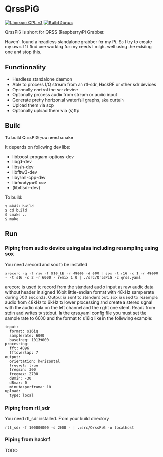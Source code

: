 # QrssPiG

[![License: GPL v3](https://img.shields.io/badge/License-GPL%20v3-blue.svg)](http://www.gnu.org/licenses/gpl-3.0)
[![Build Status](https://travis-ci.org/MartinHerren/QrssPiG.svg?branch=dev)](https://travis-ci.org/MartinHerren/QrssPiG)

QrssPiG is short for QRSS (Raspberry)Pi Grabber.

Haven't found a headless standalone grabber for my Pi. So I try to create my own.
If i find one working for my needs I might well using the existing one and stop this.

## Functionality
 - Headless standalone daemon
 - Able to process I/Q stream from an rtl-sdr, HackRF or other sdr devices
 - Optionally control the sdr device
 - Optionally process audio from stream or audio input
 - Generate pretty horizontal waterfall graphs, aka curtain
 - Upload them via scp
 - Optionally upload them wia (s)ftp

## Build
To build QrssPiG you need cmake

It depends on following dev libs:
 - libboost-program-options-dev
 - libgd-dev
 - libssh-dev
 - libfftw3-dev
 - libyaml-cpp-dev
 - libfreetype6-dev
 - (librtlsdr-dev)

To build:
```
$ mkdir build
$ cd build
$ cmake ..
$ make
```

## Run
### Piping from audio device using alsa including resampling using sox
You need arecord and sox to be installed
```
arecord -q -t raw -f S16_LE -r 48000 -d 600 | sox -t s16 -c 1 -r 48000 - -t s16 -c 2 -r 6000 - remix 1 0 | ./src/QrssPiG -c qrss.yaml
```
arecord is used to record from the standard audio input as raw audio data without header in signed 16 bit little-endian format with 48kHz samplerate during 600 seconds. Output is sent to standard out.
sox is used to resample audio from 48kHz to 6kHz to lower processing and create a stereo signal with the audio data on the left channel and the right one silent. Reads from stdin and writes to stdout.
In the qrss.yaml config file you must set the sample rate to 6000 and the format to s16iq like in the following example:
```
input:
  format: s16iq
  samplerate: 6000
  basefreq: 10139000
processing:
  fft: 4096
  fftoverlap: 7
output:
  orientation: horizontal
  freqrel: true
  freqmin: 300
  freqmax: 2700
  dBmin: -30
  dBmax: 0
  minutesperframe: 10
upload:
  type: local
```

### Piping from rtl_sdr
You need rtl_sdr installed. From your build directory
```
rtl_sdr -f 100000000 -s 2000 - | ./src/QrssPiG -o localhost
```

### Piping from hackrf
TODO
